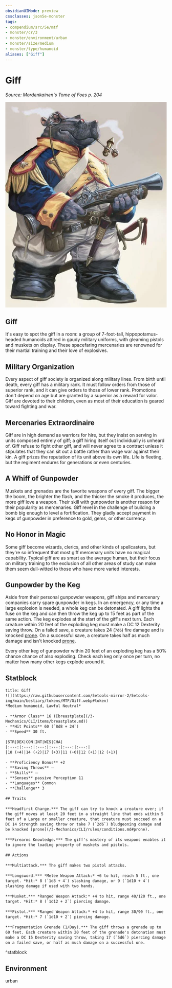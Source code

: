 ```yaml
---
obsidianUIMode: preview
cssclasses: json5e-monster
tags:
- compendium/src/5e/mtf
- monster/cr/3
- monster/environment/urban
- monster/size/medium
- monster/type/humanoid
aliases: ["Giff"]
---
```

# Giff
*Source: Mordenkainen's Tome of Foes p. 204*  

![](https://raw.githubusercontent.com/5etools-mirror-2/5etools-img/main/bestiary/MTF/Giff.webp#right)  
## Giff

It's easy to spot the giff in a room: a group of 7-foot-tall, hippopotamus-headed humanoids attired in gaudy military uniforms, with gleaming pistols and muskets on display. These spacefaring mercenaries are renowned for their martial training and their love of explosives.

## Military Organization

Every aspect of giff society is organized along military lines. From birth until death, every giff has a military rank. It must follow orders from those of superior rank, and it can give orders to those of lower rank. Promotions don't depend on age but are granted by a superior as a reward for valor. Giff are devoted to their children, even as most of their education is geared toward fighting and war.

## Mercenaries Extraordinaire

Giff are in high demand as warriors for hire, but they insist on serving in units composed entirely of giff; a giff hiring itself out individually is unheard of. Giff refuse to fight other giff, and will never agree to a contract unless it stipulates that they can sit out a battle rather than wage war against their kin. A giff prizes the reputation of its unit above its own life. Life is fleeting, but the regiment endures for generations or even centuries.

## A Whiff of Gunpowder

Muskets and grenades are the favorite weapons of every giff. The bigger the boom, the brighter the flash, and the thicker the smoke it produces, the more giff love a weapon. Their skill with gunpowder is another reason for their popularity as mercenaries. Giff revel in the challenge of building a bomb big enough to level a fortification. They gladly accept payment in kegs of gunpowder in preference to gold, gems, or other currency.

## No Honor in Magic

Some giff become wizards, clerics, and other kinds of spellcasters, but they're so infrequent that most giff mercenary units have no magical capability. Typical giff are as smart as the average human, but their focus on military training to the exclusion of all other areas of study can make them seem dull-witted to those who have more varied interests.

## Gunpowder by the Keg

Aside from their personal gunpowder weapons, giff ships and mercenary companies carry spare gunpowder in kegs. In an emergency, or any time a large explosion is needed, a whole keg can be detonated. A giff lights the fuse on the keg and can then throw the keg up to 15 feet as part of the same action. The keg explodes at the start of the giff's next turn. Each creature within 20 feet of the exploding keg must make a DC 12 Dexterity saving throw. On a failed save, a creature takes 24 (`7d6`) fire damage and is knocked [prone](/3-Mechanics/CLI/rules/conditions.md#prone). On a successful save, a creature takes half as much damage and isn't knocked [prone](/3-Mechanics/CLI/rules/conditions.md#prone).

Every other keg of gunpowder within 20 feet of an exploding keg has a 50% chance chance of also exploding. Check each keg only once per turn, no matter how many other kegs explode around it.


## Statblock

```ad-statblock
title: Giff
![](https://raw.githubusercontent.com/5etools-mirror-2/5etools-img/main/bestiary/tokens/MTF/Giff.webp#token)
*Medium humanoid, Lawful Neutral*

- **Armor Class** 16 ([breastplate](/3-Mechanics/CLI/items/breastplate.md))
- **Hit Points** 60 (`8d8 + 24`) 
- **Speed** 30 ft.

|STR|DEX|CON|INT|WIS|CHA|
|:---:|:---:|:---:|:---:|:---:|:---:|
|18 (+4)|14 (+2)|17 (+3)|11 (+0)|12 (+1)|12 (+1)|

- **Proficiency Bonus** +2
- **Saving Throws** ⏤
- **Skills** ⏤
- **Senses** passive Perception 11
- **Languages** Common
- **Challenge** 3

## Traits

***Headfirst Charge.*** The giff can try to knock a creature over; if the giff moves at least 20 feet in a straight line that ends within 5 feet of a Large or smaller creature, that creature must succeed on a DC 14 Strength saving throw or take 7 (`2d6`) bludgeoning damage and be knocked [prone](/3-Mechanics/CLI/rules/conditions.md#prone).

***Firearms Knowledge.*** The giff's mastery of its weapons enables it to ignore the loading property of muskets and pistols.

## Actions

***Multiattack.*** The giff makes two pistol attacks.

***Longsword.*** *Melee Weapon Attack:* +6 to hit, reach 5 ft., one target. *Hit:* 8 (`1d8 + 4`) slashing damage, or 9 (`1d10 + 4`) slashing damage if used with two hands.

***Musket.*** *Ranged Weapon Attack:* +4 to hit, range 40/120 ft., one target. *Hit:* 8 (`1d12 + 2`) piercing damage.

***Pistol.*** *Ranged Weapon Attack:* +4 to hit, range 30/90 ft., one target. *Hit:* 7 (`1d10 + 2`) piercing damage.

***Fragmentation Grenade (1/Day).*** The giff throws a grenade up to 60 feet. Each creature within 20 feet of the grenade's detonation must make a DC 15 Dexterity saving throw, taking 17 (`5d6`) piercing damage on a failed save, or half as much damage on a successful one.
```
^statblock

## Environment

urban